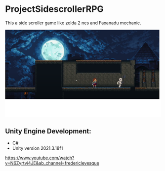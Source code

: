 # ProjectSidescrollerRPG
This a side scroller game like zelda 2 nes and Faxanadu mechanic.

![SidescrollerRPG](./Doc/MagicGame.png)

## Unity Engine Development:
- C#
- Unity version 2021.3.18f1

https://www.youtube.com/watch?v=N6Zyrtvi4JE&ab_channel=fredericlevesque
